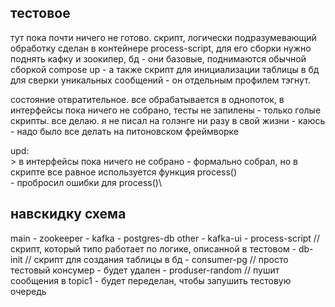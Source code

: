 ## тестовое
тут пока почти ничего не готово. скрипт, логически подразумевающий обработку сделан в контейнере process-script, для его сборки нужно поднять кафку и зоокипер, бд - они базовые, поднимаются обычной сборкой compose up - а также скрипт для инициализации таблицы в бд для сверки уникальных сообщений - он отдельным профилем тэгнут.

состояние отвратительное. все обрабатывается в однопоток, в интерфейсы пока ничего не собрано, тесты не запилены - только голые скрипты. все делаю. я не писал на голэнге ни разу в свой жизни - каюсь - надо было все делать на питоновском фреймворке

upd:\
\> в интерфейсы пока ничего не собрано - формально собрал, но в скрипте все равное используется функция process()\
\- пробросил ошибки для process()\

## навскидку схема
main
\- zookeeper
\- kafka
\- postgres-db
other
\- kafka-ui
\- process-script // скрипт, который типо работает по логике, описанной в тестовом
\- db-init // скрипт для создания таблицы в бд
\- consumer-pg // просто тестовый консумер - будет удален
\- produser-random // пушит сообщения в topic1 - будет переделан, чтобы запушить тестовую очередь

